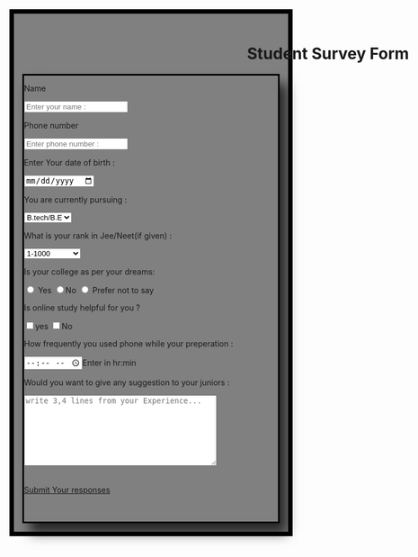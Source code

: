 <!DOCTYPE html>
<html lang="en">
<head>
    <meta charset="UTF-8">
    <meta name="viewport" content="width=device-width, initial-scale=1.0">
    <title>Student survey Form</title>
    <style>
        .web{
            position: relative ;
            background-color: rgb(128, 128, 128);
            border: solid 8px black;
            margin-bottom: 5px;
            padding: 15px;
            text-align:justify;
        }
        .outerpage{
            border: solid black;
            background-color:gray;
            box-shadow : 13px 18px 20px rgba(2,2,3,0.7);
        }
        .heading{
            position: relative;
            left :400px;
        }
    </style>
</head>
<body><div class="web">
    <div class="heading">
        <h1>Student Survey Form</h1>
    </div>
    <div class="outerpage">
        <form id="form">
<div id="form-control">
    <p>Name</p>
    <input type="text" placeholder="Enter your name :" width="95%">
    <p>Phone number</p>
    <input type="tel" placeholder="Enter phone number :">
    <p> Enter Your date of birth :</p>
    <input type="date">
</div>
<div id="pursuing">
<p>
    You are currently pursuing :
</p>
<select>
    <option>B.tech/B.E</option>
    <option>Mbbs</option>
    <option>Bds</option>
    <option>Bsc</option>
    <option>other</option>
</select>
</div>
<div id="rank">
    <p>
        What is your rank in Jee/Neet(if given) :
    </p>
    <select>
        <option value="option 1">1-1000</option>
        <option value="option 2">1000-5000</option>
        <option value="option 3">5000-15000</option>
        <option value="option 4">15000-20000</option>
        <option value="option 5">>20000</option>
    </select>
</div>
<div id="college">
    <p>
        Is your college as per your dreams:
    </p>
    <input type="radio" id="option1">  <label for="option1">Yes</label>
    <input type="radio" id="option2"><label for="option2">No</label>
    <input type="radio" id="option3">  <label for="option3">Prefer not to say</label>
</div>
<div>
    <p>
Is online study helpful for you ?
    </p>
    <input type="checkbox" id="opt1"><label for="opt1">yes</label>
    <input type="checkbox" id="opt1"><label for="opt2">No</label>
</div>
<div id="suggestion">
    <p>How frequently you used phone while your preperation :</p>
    <input type="time" id="54"><label for="54">Enter in hr:min</label>
</div>
<div>
    <p>
        Would you want to give any suggestion to your juniors :
    </p>
    <textarea placeholder="write 3,4 lines from your Experience..." cols="40" rows="8"></textarea>
</div><br>
<br>
<div id="Submit">
    <a href="Image1.png">Submit Your responses</a>
    <br>
    <br>
    <br>
</div>
    </div></form>
</div>
</body>
</html>
